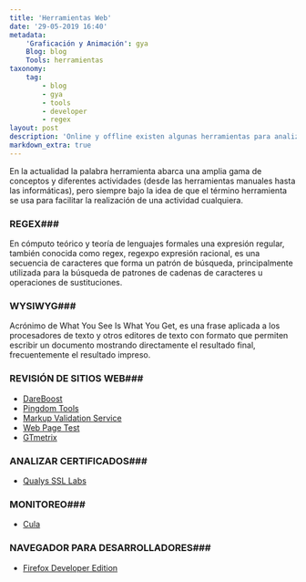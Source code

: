 ```yaml
---
title: 'Herramientas Web'
date: '29-05-2019 16:40'
metadata:
    'Graficación y Animación': gya
    Blog: blog
    Tools: herramientas
taxonomy:
    tag:
        - blog
        - gya
        - tools
        - developer
        - regex
layout: post
description: 'Online y offline existen algunas herramientas para analizar sitios webs'
markdown_extra: true
---
```


En la actualidad la palabra herramienta abarca una amplia gama de conceptos y diferentes actividades (desde las herramientas manuales hasta las informáticas), pero siempre bajo la idea de que el término herramienta se usa para facilitar la realización de una actividad cualquiera.

### REGEX###
En cómputo teórico y teoría de lenguajes formales una expresión regular, también conocida como regex, regexpo expresión racional, es una secuencia de caracteres que forma un patrón de búsqueda, principalmente utilizada para la búsqueda de patrones de cadenas de caracteres u operaciones de sustituciones.

### WYSIWYG###
Acrónimo de What You See Is What You Get, es una frase aplicada a los procesadores de texto y otros editores de texto con formato que permiten escribir un documento mostrando directamente el resultado final, frecuentemente el resultado impreso.

### REVISIÓN DE SITIOS WEB###
- [DareBoost](https://www.dareboost.com/en) <br>
- [Pingdom Tools](https://tools.pingdom.com/) <br>
- [Markup Validation Service](https://validator.w3.org/) <br>
- [Web Page Test](https://www.webpagetest.org/) <br>
- [GTmetrix](https://gtmetrix.com/) <br>

### ANALIZAR CERTIFICADOS###
- [Qualys SSL Labs](https://www.ssllabs.com/ssltest/) <br>

### MONITOREO###
- [Cula](https://cula.io) <br>

### NAVEGADOR PARA DESARROLLADORES###
- [Firefox Developer Edition](https://www.mozilla.org/es-ES/firefox/developer/) <br>